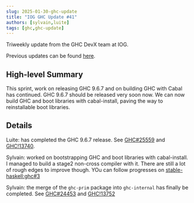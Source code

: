 ```yaml
---
slug: 2025-01-30-ghc-update
title: "IOG GHC Update #41"
authors: [sylvain,luite]
tags: [ghc,ghc-update]
---
```


Triweekly update from the GHC DevX team at IOG.

<!-- truncate -->

Previous updates can be found [here](https://engineering.iog.io/tags/ghc-update).

## High-level Summary

This sprint, work on releasing GHC 9.6.7 and on building GHC with Cabal has
continued. GHC 9.6.7 should be released very soon now. We can now build GHC and
boot libraries with cabal-install, paving the way to reinstallable boot
libraries.

## Details

Luite: has completed the GHC 9.6.7 release. See
[GHC#25559](https://gitlab.haskell.org/ghc/ghc/-/issues/25559) and
[GHC!13740](https://gitlab.haskell.org/ghc/ghc/-/merge_requests/13740).

Sylvain: worked on bootstrapping GHC and boot libraries with cabal-install. I
managed to build a stage2 non-cross compiler with it. There are still a lot of
rough edges to improve though. YOu can follow progresses on
[stable-haskell:ghc#3](https://github.com/stable-haskell/ghc/pull/3)

Sylvain: the merge of the `ghc-prim` package into `ghc-internal` has finally be
completed. See [GHC#24453](https://gitlab.haskell.org/ghc/ghc/-/issues/24453)
and [GHC!13752](https://gitlab.haskell.org/ghc/ghc/-/merge_requests/13752)
